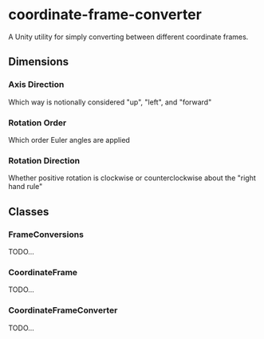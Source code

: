 # coordinate-frame-converter

A Unity utility for simply converting between different coordinate frames.

## Dimensions
### Axis Direction

Which way is notionally considered "up", "left", and "forward"

### Rotation Order

Which order Euler angles are applied

### Rotation Direction

Whether positive rotation is clockwise or counterclockwise about the "right hand rule"

## Classes
### FrameConversions
TODO...

### CoordinateFrame
TODO...

### CoordinateFrameConverter
TODO...
